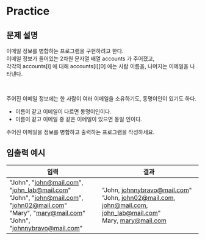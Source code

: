 Practice
===

문제 설명
---

이메일 정보를 병합하는 프로그램을 구현하려고 한다.  
이메일 정보가 들어있는 2차원 문자열 배열 accounts 가 주어졌고,  
각각의 accounts[i] 에 대해 accounts[i][0] 에는 사람 이름을, 나머지는 이메일을 나타낸다.

<br/>

주어진 이메일 정보에는 한 사람이 여러 이메일을 소유하기도, 동명이인이 있기도 하다.
- 이름이 같고 이메일이 다르면 동명이인이다.
- 이름이 같고 이메일 중 같은 이메일이 있으면 동일 인이다.


주어진 이메일을 정보를 병합하고 출력하는 프로그램을 작성하세요. 


입출력 예시
---
|입력|결과|
|---|---|
|"John", "john@mail.com", "john_lab@mail.com" <br/> "John", "john@mail.com", "john02@mail.com" <br/> "Mary", "mary@mail.com" <br/> "John", "johnnybravo@mail.com"|"John, johnnybravo@mail.com" <br/> "John, john02@mail.com, john@mail.com, john_lab@mail.com" <br/> Mary, mary@mail.com|

